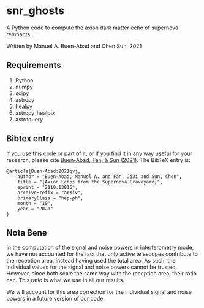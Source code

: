 # snr_ghosts
A Python code to compute the axion dark matter echo of supernova remnants.

Written by Manuel A. Buen-Abad and Chen Sun, 2021

Requirements
-----------------------------------------

1. Python  
2. numpy  
3. scipy  
4. astropy
5. healpy
6. astropy_healpix
7. astroquery

Bibtex entry
-----------------------------------------

If you use this code or part of it, or if you find it in any way useful for your research, please cite [Buen-Abad, Fan, & Sun (2021)](https://arxiv.org/abs/2110.13916). The BibTeX entry is:

	@article{Buen-Abad:2021qvj,
	    author = "Buen-Abad, Manuel A. and Fan, JiJi and Sun, Chen",
	    title = "{Axion Echos from the Supernova Graveyard}",
	    eprint = "2110.13916",
	    archivePrefix = "arXiv",
	    primaryClass = "hep-ph",
	    month = "10",
	    year = "2021"
	}


Nota Bene
-----------------------------------------

In the computation of the signal and noise powers in interferometry mode, we have not accounted for the fact that only active telescopes contribute to the reception area, instead having used the total area. As such, the individual values for the signal and noise powers cannot be trusted. However, since both scale the same way with the reception area, their ratio can. This ratio is what we use in all our results.

We will account for this area correction for the individual signal and noise powers in a future version of our code.
